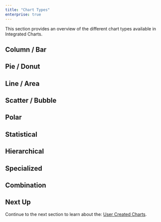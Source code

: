 ```yaml
---
title: "Chart Types"
enterprise: true
---
```


This section provides an overview of the different chart types available in Integrated Charts.

## Column / Bar

<grid-example title='Column / Bar' name='column-bar' type='generated' options='{ "exampleHeight": 660, "enterprise": true,  "modules": ["clientside", "menu", "charts-enterprise"] }'></grid-example>

## Pie / Donut

<grid-example title='Pie / Donut' name='pie-donut' type='generated' options='{ "exampleHeight": 660, "enterprise": true,  "modules": ["clientside", "menu", "charts-enterprise"] }'></grid-example>

## Line / Area

<grid-example title='Line / Area' name='line-area' type='generated' options='{ "exampleHeight": 660, "enterprise": true,  "modules": ["clientside", "menu", "charts-enterprise"] }'></grid-example>

## Scatter / Bubble

<grid-example title='Scatter / Bubble' name='scatter-bubble' type='generated' options='{ "exampleHeight": 660, "enterprise": true,  "modules": ["clientside", "menu", "charts-enterprise"] }'></grid-example>

## Polar

<grid-example title='Polar' name='polar' type='generated' options='{ "exampleHeight": 660, "enterprise": true,  "modules": ["clientside", "menu", "charts-enterprise"] }'></grid-example>

## Statistical

<grid-example title='Statistical' name='statistical' type='generated' options='{ "exampleHeight": 660, "enterprise": true,  "modules": ["clientside", "menu", "charts-enterprise"] }'></grid-example>

## Hierarchical

<grid-example title='Hierarchical' name='hierarchical' type='generated' options='{ "exampleHeight": 660, "enterprise": true,  "modules": ["clientside", "menu", "rowgrouping", "charts-enterprise"] }'></grid-example>

## Specialized

<grid-example title='Specialized' name='specialized' type='generated' options='{ "exampleHeight": 660, "enterprise": true,  "modules": ["clientside", "menu", "charts-enterprise"] }'></grid-example>

## Combination

<grid-example title='Combination' name='combo' type='generated' options='{ "exampleHeight": 660, "enterprise": true,  "modules": ["clientside", "menu", "charts-enterprise"] }'></grid-example>


## Next Up

Continue to the next section to learn about the: [User Created Charts](/integrated-charts-user-created/).



